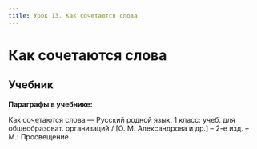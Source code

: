 ```yaml
---
title: Урок 13. Как сочетаются слова
---
```


# Как сочетаются слова

## Учебник

<p><strong>Параграфы в учебнике:</strong></p>
<p>Как сочетаются слова &mdash; <span style="font-weight: 400;">Русский родной язык. 1 класс: учеб. для общеобразоват. организаций / [О. М. Александрова и др.] &ndash; 2-е изд. &ndash; М.: Просвещение</span></p>
<h3>&nbsp;</h3>